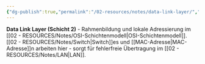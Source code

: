 ```yaml
---
{"dg-publish":true,"permalink":"/02-resources/notes/data-link-layer/","tags":["osi/layer2","rahmen/fehlerkontrolle"],"noteIcon":"","updated":"2025-08-27T15:03:19.901+02:00"}
---
```



**Data Link Layer (Schicht 2)** - Rahmenbildung und lokale Adressierung im [[02 - RESOURCES/Notes/OSI-Schichtenmodell\|OSI-Schichtenmodell]].
[[02 - RESOURCES/Notes/Switch\|Switch]]es und [[MAC-Adresse\|MAC-Adresse]]n arbeiten hier - sorgt für fehlerfreie Übertragung im [[02 - RESOURCES/Notes/LAN\|LAN]].